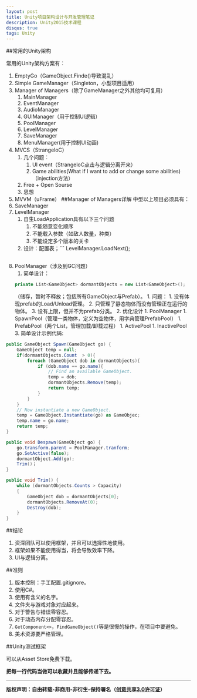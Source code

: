 ```yaml
---
layout: post
title: Unity项目架构设计与开发管理笔记
description: Unity2015技术课程
disqus: true
tags: Unity
---
```


##常用的Unity架构

常用的Unity架构方案有：

1. EmptyGo（GameObject.Finde()导致混乱）
2. Simple GameManager（Singleton，小型项目适用）
3. Manager of Managers（除了GameManager之外其他均可复用）
	1. 	MainManager
	2. EventManager
	3. AudioManager
	4. GUIManager（用于控制UI逻辑）
	5. PoolManager
	6. LevelManager
	7. SaveManager
	8. MenuManager(用于控制UI动画)	
4. MVCS（StrangeloC）
	1. 几个问题：
		1. UI event（StrangeloC点击与逻辑分离开来）
		2. Game abilities(What if I want to add or change some abilities)（injection方法）
	2. Free + Open Sourse
	3. 思想
5. MVVM（uFrame）
##Manager of Managers详解
中型以上项目必须具有：
1. SaveManager
2. LevelManager
	1. 自生LoadApplication具有以下三个问题
		1. 不能随意变化顺序
		2. 不能载入参数（如敌人数量，种类）
		3. 不能设定多个版本的关卡
	2. 设计：配置表；```
	LevelManager.LoadNext();
	```；关卡切换的颜色、透明度与动画变化处理：具体实现可参考Asset Store中的MadLevelManager
2. PoolManager（涉及到GC问题）
	1. 简单设计： 
	``` C#
	private List<GameObject> dormantObjects = new List<GameObject>();
	```
	（储存，暂时不释放；包括所有GameObject与Prefab）。
		1. 问题：
			1. 没有体现prefab的Load/Unload管理。
			2. 只管理了静态物体而没有管理正在运行的物体。
			3. 设有上限，但并不为prefab分类。
	2. 优化设计
		1. PoolManager
			1. SpawnPool（管理一类物体，定义为空物体，用字典管理PrefabPool）
				1. PrefabPool（两个List，管理加载/卸载过程）
					1. ActivePool
					1. InactivePool
	3. 简单设计示例代码:
					
``` C#
public GameObject Spawn(GameObject go) {
	GameObject temp = null;
	if(dormantObjects.Count  > 0){
		foreach (GameObject dob in dormantObjects){
			if (dob.name == go.name){
				// Find an available GameObject.
				temp = dob;
				dormantObjects.Remove(temp);
				return temp; 
			}
		}
	}
	// Now instantiate a new GameObject.
	temp = GameObject.Instantiate(go) as GameObjec;
	temp.name = go.name;
	return temp;
}

public void Despawn(GameObject go) {
	go.transform.parent = PoolManager.tranform;
	go.SetActive(false);
	dormantObject.Add(go);
	Trim()；
}

public void Trim() {
	while (dormantObjects.Counts > Capacity)
	{
		GameObject dob = dormantObjects[0];
		dormantObjects.RemoveAt(0);
		Destroy(dob);
	}
}

```
##结论
1. 资深团队可以使用框架，并且可以选择性地使用。
2. 框架如果不能使用得当，将会导致效率下降。
3. UI与逻辑分离。

##准则
1. 版本控制：手工配置.gitignore。
2. 使用C#。
3. 使用有含义的名字。
4. 文件夹与游戏对象对应起来。
5. 对于警告与错误零容忍。
6. 对于动态内存分配零容忍。
7. `GetComponent<>`，`FindGameObject()`等是很慢的操作，在项目中要避免。
8. 美术资源要严格管理。

##Unity测试框架

可以从Asset Store免费下载。

**把每一行代码当做可以收藏并且能够传递下去。**


---
**版权声明：自由转载-非商用-非衍生-保持署名（[创意共享3.0许可证](https://creativecommons.org/licenses/by-nc-nd/3.0/deed.zh)）**